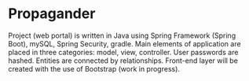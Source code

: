 # Propagander
Project (web portal) is written in Java using Spring Framework (Spring Boot), mySQL, Spring Security, gradle.
Main elements of application are placed in three categories: model, view, controller. User passwords are hashed.
Entities are connected by relationships.
Front-end layer will be created with the use of Bootstrap (work in progress).
